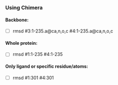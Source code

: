 ### Using Chimera

#### Backbone:
- [ ] rmsd #3:1-235.a@ca,n,o,c #4:1-235.a@ca,n,o,c

#### Whole protein:
- [ ] rmsd #1:1-235 #4:1-235

#### Only ligand or specific residue/atoms:
- [ ] rmsd #1:301  #4:301

